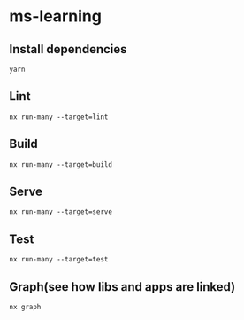 # ms-learning

## Install dependencies

```
yarn
```

## Lint

```
nx run-many --target=lint
```

## Build

```
nx run-many --target=build
```

## Serve

```
nx run-many --target=serve
```

## Test

```
nx run-many --target=test
```

## Graph(see how libs and apps are linked)

```
nx graph
```

<!-- TODO
* Research what service mesh is
* Create a little demo with some frontend -->
<!-- changes -->
